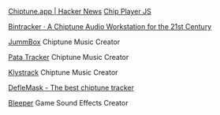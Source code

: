 
[Chiptune.app | Hacker News](https://news.ycombinator.com/item?id=36701424)
[Chip Player JS](https://chiptune.app/)

[Bintracker · A Chiptune Audio Workstation for the 21st Century](https://bintracker.org/)

[JummBox](https://jummbus.bitbucket.io/)
Chiptune Music Creator

[Pata Tracker](https://pixwlk.itch.io/pata-tracker)
Chiptune Music Creator

[Klystrack](https://github.com/kometbomb/klystrack)
Chiptune Music Creator

[DefleMask - The best chiptune tracker](https://www.deflemask.com/)

[Bleeper](https://pixwlk.itch.io/bleeper)
Game Sound Effects Creator
